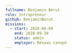 ```yaml
---
fullname: Benjamin Bérut
role: Intrapreneur
github: BenjaminBerut
missions:
  - start: 2020-06-09
    end: 2020-09-30
    status: admin
    employer: Réseau canopé
---
```

